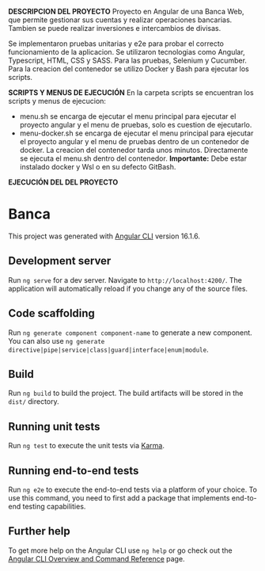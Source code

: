 **DESCRIPCION DEL PROYECTO**
Proyecto en Angular de una Banca Web, que permite gestionar sus cuentas y realizar operaciones bancarias. Tambien se puede realizar inversiones e intercambios de divisas.

Se implementaron pruebas unitarias y e2e para probar el correcto funcionamiento de la aplicacion.
Se utilizaron tecnologias como Angular, Typescript, HTML, CSS y SASS. 
Para las pruebas, Selenium y Cucumber.
Para la creacion del contenedor se utilizo Docker y Bash para ejecutar los scripts. 

**SCRIPTS Y MENUS DE EJECUCIÓN**
  En la carpeta scripts se encuentran los scripts y menus de ejecucion: 
  - menu.sh se encarga de ejecutar el menu principal para ejecutar el proyecto angular y el menu de pruebas, solo es cuestion de ejecutarlo.
  - menu-docker.sh se encarga de ejecutar el menu principal para ejecutar el proyecto angular y el menu de pruebas dentro de un contenedor de docker. La creacion del contenedor tarda unos minutos. Directamente se ejecuta el menu.sh dentro del contenedor. **Importante:** Debe estar instalado docker y Wsl o en su defecto GitBash.

**EJECUCIÓN DEL DEL PROYECTO**

# Banca

This project was generated with [Angular CLI](https://github.com/angular/angular-cli) version 16.1.6.

## Development server

Run `ng serve` for a dev server. Navigate to `http://localhost:4200/`. The application will automatically reload if you change any of the source files.

## Code scaffolding

Run `ng generate component component-name` to generate a new component. You can also use `ng generate directive|pipe|service|class|guard|interface|enum|module`.

## Build

Run `ng build` to build the project. The build artifacts will be stored in the `dist/` directory.

## Running unit tests

Run `ng test` to execute the unit tests via [Karma](https://karma-runner.github.io).

## Running end-to-end tests

Run `ng e2e` to execute the end-to-end tests via a platform of your choice. To use this command, you need to first add a package that implements end-to-end testing capabilities.

## Further help

To get more help on the Angular CLI use `ng help` or go check out the [Angular CLI Overview and Command Reference](https://angular.io/cli) page.
